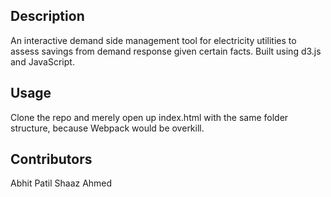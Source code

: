 ## Description
An interactive demand side management tool for electricity utilities to assess savings from demand response given certain facts. Built using d3.js and JavaScript.

## Usage
Clone the repo and merely open up index.html with the same folder structure, because Webpack would be overkill.

## Contributors
Abhit Patil
Shaaz Ahmed
